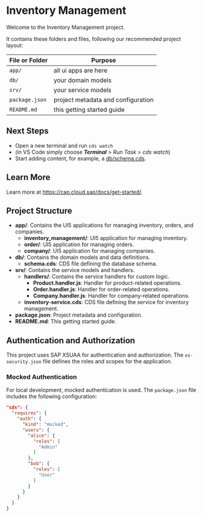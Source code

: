 # Inventory Management

Welcome to the Inventory Management project.

It contains these folders and files, following our recommended project layout:

File or Folder | Purpose
---------|----------
`app/` | all ui apps are here
`db/` | your domain models 
`srv/` | your service models 
`package.json` | project metadata and configuration
`README.md` | this getting started guide


## Next Steps

- Open a new terminal and run `cds watch`
- (in VS Code simply choose _**Terminal** > Run Task > cds watch_)
- Start adding content, for example, a [db/schema.cds](db/schema.cds).


## Learn More

Learn more at https://cap.cloud.sap/docs/get-started/.


## Project Structure

- **app/**: Contains the UI5 applications for managing inventory, orders, and companies.
  - **inventory_management/**: UI5 application for managing inventory.
  - **order/**: UI5 application for managing orders.
  - **company/**: UI5 application for managing companies.
- **db/**: Contains the domain models and data definitions.
  - **schema.cds**: CDS file defining the database schema.
- **srv/**: Contains the service models and handlers.
  - **handlers/**: Contains the service handlers for custom logic.
    - **Product.handler.js**: Handler for product-related operations.
    - **Order.handler.js**: Handler for order-related operations.
    - **Company.handler.js**: Handler for company-related operations.
  - **inventory-service.cds**: CDS file defining the service for inventory management.
- **package.json**: Project metadata and configuration.
- **README.md**: This getting started guide.


## Authentication and Authorization

This project uses SAP XSUAA for authentication and authorization. The `xs-security.json` file defines the roles and scopes for the application.

### Mocked Authentication

For local development, mocked authentication is used. The `package.json` file includes the following configuration:

```json
"cds": {
  "requires": {
    "auth": {
      "kind": "mocked",
      "users": {
        "alice": {
          "roles": [
            "Admin"
          ]
        },
        "bob": {
          "roles": [
            "User"
          ]
        }
      }
    }
  }
}